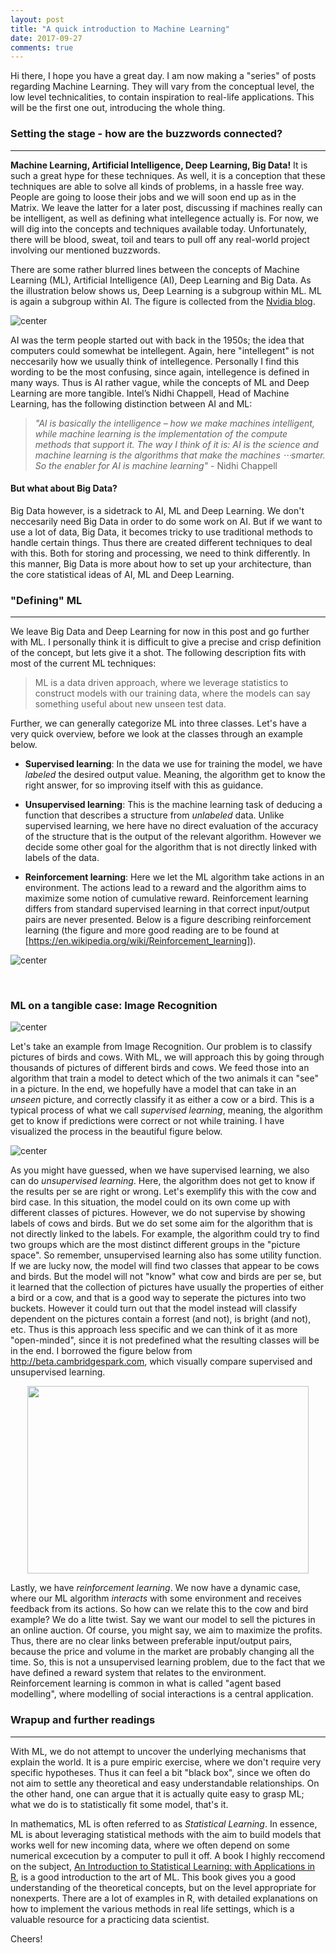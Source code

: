 ```yaml
---
layout: post
title: "A quick introduction to Machine Learning"
date: 2017-09-27
comments: true
---
```


Hi there, I hope you have a great day. I am now making a "series" of posts regarding Machine Learning. They will vary from the conceptual level, the low level technicalities, to contain inspiration to real-life applications. This will be the first one out, introducing the whole thing.


### Setting the stage - how are the buzzwords connected?
___

**Machine Learning, Artificial Intelligence, Deep Learning, Big Data!** It is such a great hype for these techniques. As well, it is a conception that these techniques are able to solve all kinds of problems, in a hassle free way. People are going to loose their jobs and we will soon end up as in the Matrix. We leave the latter for a later post, discussing if machines really can be intelligent, as well as defining what intellegence actually is. For now, we will dig into the concepts and techniques available today. Unfortunately, there will be blood, sweat, toil and tears to pull off any real-world project involving our mentioned buzzwords. 

There are some rather blurred lines between the concepts of Machine Learning (ML), Artificial Intelligence (AI), Deep Learning and Big Data. As the illustration below shows us, Deep Learning is a subgroup within ML. ML is again a subgroup within AI. The figure is collected from the [Nvidia blog](https://blogs.nvidia.com/blog/2016/07/29/whats-difference-artificial-intelligence-machine-learning-deep-learning-ai/). 

![center](/figs/2017-08-23-intro-ML/Deep_Learning_Icons_R5_PNG.png)


AI was the term people started out with back in the 1950s; the idea that computers could somewhat be intellegent. Again, here "intellegent" is not neccesarily how we usually think of intellegence. Personally I find this wording to be the most confusing, since again, intellegence is defined in many ways. Thus is AI rather vague, while the concepts of ML and Deep Learning are more tangible. Intel’s Nidhi Chappell, Head of Machine Learning, has the following distinction between AI and ML:

> *"AI is basically the intelligence – how we make machines intelligent, while machine learning is the implementation of the compute methods that support it. The way I think of it is: AI is the science and machine learning is the algorithms that make the machines ⋅⋅⋅smarter. So the enabler for AI is machine learning"* - Nidhi Chappell


#### But what about Big Data? 
Big Data however, is a sidetrack to AI, ML and Deep Learning. We don't neccesarily need Big Data in order to do some work on AI. But if we want to use a lot of data, Big Data, it becomes tricky to use traditional methods to handle certain things. Thus there are created different techniques to deal with this. Both for storing and processing, we need to think differently. In this manner, Big Data is more about how to set up your architecture, than the core statistical ideas of AI, ML and Deep Learning. 



### "Defining" ML
___

We leave Big Data and Deep Learning for now in this post and go further with ML. I personally think it is difficult to give a precise and crisp definition of the concept, but lets give it a shot. The following description fits with most of the current ML techniques:
 
> ML is a data driven approach, where we leverage statistics to construct models with our training data, where the models can say something useful about new unseen test data.

Further, we can generally categorize ML into three classes. Let's have a very quick overview, before we look at the classes through an example below.

* **Supervised learning**: In the data we use for training the model, we have *labeled* the desired output value. Meaning, the algorithm get to know the right answer, for so improving itself with this as guidance. 

* **Unsupervised learning**: This is the machine learning task of deducing a function that describes a structure from *unlabeled* data. Unlike supervised learning, we here have no direct evaluation of the accuracy of the structure that is the output of the relevant algorithm. However we decide some other goal for the algorithm that is not directly linked with labels of the data. 

* **Reinforcement learning**: Here we let the ML algorithm take actions in an environment. The actions lead to a reward and the algorithm aims to maximize some notion of cumulative reward. Reinforcement learning differs from standard supervised learning in that correct input/output pairs are never presented. Below is a figure describing reinforcement learning (the figure and more good reading are to be found at [https://en.wikipedia.org/wiki/Reinforcement_learning]).

![center](/figs/2017-08-23-intro-ML/Reinforcement_learning_diagram.png)







&nbsp;
&nbsp;
### ML on a tangible case: Image Recognition 

![center](/figs/2017-08-23-intro-ML/cow_bird.png)

Let's take an example from Image Recognition. Our problem is to classify pictures of birds and cows. With ML, we will approach this by going through thousands of pictures of different birds and cows. We feed those into an algorithm that train a model to detect which of the two animals it can "see" in a picture. In the end, we hopefully have a model that can take in an *unseen* picture, and correctly classify it as either a cow or a bird. This is a typical process of what we call *supervised learning*, meaning, the algorithm get to know if predictions were correct or not while training. I have visualized the process in the beautiful figure below.

![center](/figs/2017-08-23-intro-ML/image_recognition.jpg)


As you might have guessed, when we have supervised learning, we also can do *unsupervised learning*. Here, the algorithm does not get to know if the results per se are right or wrong. Let's exemplify this with the cow and bird case. In this situation, the model could on its own come up with different classes of pictures. However, we do not supervise by showing labels of cows and birds. But we do set some aim for the algorithm that is not directly linked to the labels. For example, the algorithm could try to find two groups which are the most distinct different groups in the "picture space". So remember, unsupervised learning also has some utility function. If we are lucky now, the model will find two classes that appear to be cows and birds. But the model will not "know" what cow and birds are per se, but it learned that the collection of pictures have usually the properties of either a bird or a cow, and that is a good way to seperate the pictures into two buckets. However it could turn out that the model instead will classify dependent on the pictures contain a forrest (and not), is bright (and not), etc. Thus is this approach less specific and we can think of it as more "open-minded", since it is not predefined what the resulting classes will be in the end. I borrowed the figure below from http://beta.cambridgespark.com, which visually compare supervised and unsupervised learning.


<p align="center">
  <img width="450" height="300" src="/figs/2017-08-23-intro-ML/mod1_SuperUnsuper.png">
</p>


Lastly, we have *reinforcement learning*. We now have a dynamic case, where our ML algorithm *interacts* with some environment and receives feedback from its actions. So how can we relate this to the cow and bird example? We do a litte twist. Say we want our model to sell the pictures in an online auction. Of course, you might say, we aim to maximize the profits. Thus, there are no clear links between preferable input/output pairs, because the price and volume in the market are probably changing all the time. So, this is not a unsupervised learning problem, due to the fact that we have defined a reward system that relates to the environment. Reinforcement learning is common in what is called "agent based modelling", where modelling of social interactions is a central application.


### Wrapup and further readings
___

With ML, we do not attempt to uncover the underlying mechanisms that explain the world. It is a pure empiric exercise, where we don't require very specific hypotheses. Thus it can feel a bit "black box", since we often do not aim to settle any theoretical and easy understandable relationships. On the other hand, one can argue that it is actually quite easy to grasp ML; what we do is to statistically fit some model, that's it. 

In mathematics, ML is often referred to as *Statistical Learning*. In essence, ML is about leveraging statistical methods with the aim to build models that works well for new incoming data, where we often depend on some numerical excecution by a computer to pull it off. A book I highly reccomend on the subject, [An Introduction to Statistical Learning: with Applications in R](http://www-bcf.usc.edu/~gareth/ISL/), is a good introduction to the art of ML. This book gives you a good understanding of the theoretical concepts, but on the level appropriate for nonexperts. There are a lot of examples in R, with detailed explanations on how to implement the various methods in real life settings, which is a valuable resource for a practicing data scientist.

Cheers!

